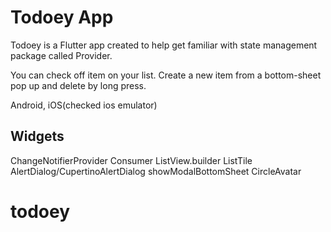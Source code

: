 # Todoey App

Todoey is a Flutter app created to help get familiar with state management package called Provider.

You can check off item on your list. Create a new item from a bottom-sheet pop up and delete by long press.

Android, iOS(checked ios emulator)


## Widgets

ChangeNotifierProvider
Consumer
ListView.builder
ListTile
AlertDialog/CupertinoAlertDialog
showModalBottomSheet
CircleAvatar

# todoey
